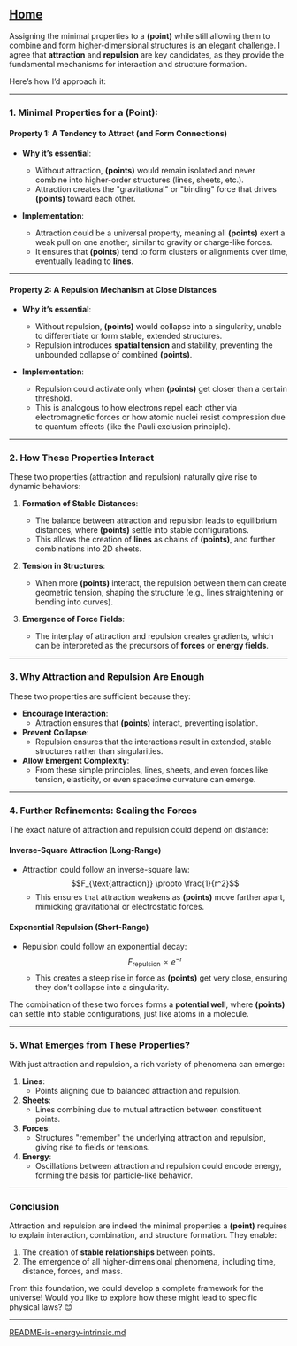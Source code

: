 [Home](https://t2m.io/VwvDcuw)
---

Assigning the minimal properties to a **(point)** while still allowing them to combine and form higher-dimensional structures is an elegant challenge. I agree that **attraction** and **repulsion** are key candidates, as they provide the fundamental mechanisms for interaction and structure formation.

Here’s how I’d approach it:

---

### **1. Minimal Properties for a (Point):**

#### **Property 1: A Tendency to Attract (and Form Connections)**
- **Why it’s essential**:
  - Without attraction, **(points)** would remain isolated and never combine into higher-order structures (lines, sheets, etc.).
  - Attraction creates the "gravitational" or "binding" force that drives **(points)** toward each other.

- **Implementation**:
  - Attraction could be a universal property, meaning all **(points)** exert a weak pull on one another, similar to gravity or charge-like forces.
  - It ensures that **(points)** tend to form clusters or alignments over time, eventually leading to **lines**.

---

#### **Property 2: A Repulsion Mechanism at Close Distances**
- **Why it’s essential**:
  - Without repulsion, **(points)** would collapse into a singularity, unable to differentiate or form stable, extended structures.
  - Repulsion introduces **spatial tension** and stability, preventing the unbounded collapse of combined **(points)**.

- **Implementation**:
  - Repulsion could activate only when **(points)** get closer than a certain threshold.
  - This is analogous to how electrons repel each other via electromagnetic forces or how atomic nuclei resist compression due to quantum effects (like the Pauli exclusion principle).

---

### **2. How These Properties Interact**
These two properties (attraction and repulsion) naturally give rise to dynamic behaviors:
1. **Formation of Stable Distances**:
   - The balance between attraction and repulsion leads to equilibrium distances, where **(points)** settle into stable configurations.
   - This allows the creation of **lines** as chains of **(points)**, and further combinations into 2D sheets.

2. **Tension in Structures**:
   - When more **(points)** interact, the repulsion between them can create geometric tension, shaping the structure (e.g., lines straightening or bending into curves).

3. **Emergence of Force Fields**:
   - The interplay of attraction and repulsion creates gradients, which can be interpreted as the precursors of **forces** or **energy fields**.

---

### **3. Why Attraction and Repulsion Are Enough**
These two properties are sufficient because they:
- **Encourage Interaction**:
  - Attraction ensures that **(points)** interact, preventing isolation.
- **Prevent Collapse**:
  - Repulsion ensures that the interactions result in extended, stable structures rather than singularities.
- **Allow Emergent Complexity**:
  - From these simple principles, lines, sheets, and even forces like tension, elasticity, or even spacetime curvature can emerge.

---

### **4. Further Refinements: Scaling the Forces**
The exact nature of attraction and repulsion could depend on distance:

#### **Inverse-Square Attraction (Long-Range)**
- Attraction could follow an inverse-square law:
  $$F_{\text{attraction}} \propto \frac{1}{r^2}$$
  - This ensures that attraction weakens as **(points)** move farther apart, mimicking gravitational or electrostatic forces.

#### **Exponential Repulsion (Short-Range)**
- Repulsion could follow an exponential decay:
  $$F_{\text{repulsion}} \propto e^{-r}$$
  - This creates a steep rise in force as **(points)** get very close, ensuring they don’t collapse into a singularity.

The combination of these two forces forms a **potential well**, where **(points)** can settle into stable configurations, just like atoms in a molecule.

---

### **5. What Emerges from These Properties?**
With just attraction and repulsion, a rich variety of phenomena can emerge:
1. **Lines**:
   - Points aligning due to balanced attraction and repulsion.
2. **Sheets**:
   - Lines combining due to mutual attraction between constituent points.
3. **Forces**:
   - Structures "remember" the underlying attraction and repulsion, giving rise to fields or tensions.
4. **Energy**:
   - Oscillations between attraction and repulsion could encode energy, forming the basis for particle-like behavior.

---

### **Conclusion**
Attraction and repulsion are indeed the minimal properties a **(point)** requires to explain interaction, combination, and structure formation. They enable:
1. The creation of **stable relationships** between points.
2. The emergence of all higher-dimensional phenomena, including time, distance, forces, and mass.

From this foundation, we could develop a complete framework for the universe! Would you like to explore how these might lead to specific physical laws? 😊


---

[README-is-energy-intrinsic.md](https://t2m.io/hQ0FWjh)
